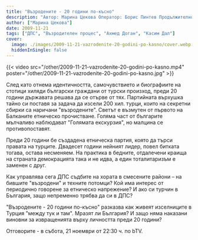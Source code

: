 ```yaml
---
title: "Възродените - 20 години по-късно"
description: "Автор: Марина Цекова Оператор: Борис Пинтев Продължителност: 48 минути"
author: ["Марина Цекова"]
date: 2009-11-21
tags: ["ДПС", "Възродителен процес", "Ахмед Доган", "Касим Дал"]
cover:
  image: ./images/2009-11-21-vazrodenite-20-godini-po-kasno/cover.webp
  hiddenInSingle: false
---
```


{{< video src="/other/2009-11-21-vazrodenite-20-godini-po-kasno.mp4" poster="/other/2009-11-21-vazrodenite-20-godini-po-kasno.jpg" >}}

След като отнема идентичността, самочувствието и биографиите на стотици хиляди български граждани от турски произход, преди 20 години държавата решава да се отърве от тях. Партийната върхушка тайно си поставя за задача да изсели 200 хил. турци, които на секретни сбирки са наричани "възродените". Светът е възмутен от първото на Балканите етническо прочистване. Голяма част от българите мълчаливо наблюдават "Голямата екскурзия", но малцина се противопоставят.

Преди 20 години бе създадена етническа партия, която да търси правата на турците. Двадесет години нейният лидер, повел битката тогава, остава несменяем. На практика в бедните, отдалечени краища на страната демокрацията така и не идва, а един тоталитаризъм е заменен с друг.

Как управлява сега ДПС съдбите на хората в смесените райони – на бившите "възродени" и техните потомци? Кой има интерес от периодично говорене за етническо напрежение? И ако си турчин в България, защо непременно трябва да си в ДПС?

"Възродените - 20 години по-късно" разказва как живеят изселниците в Турция "между тук и там". Мразят ли България? И защо няма наказани виновни за извращенията върху личността преди 20 години?

Отговорите - в събота, 21 ноември от 22:30 ч. по bTV.